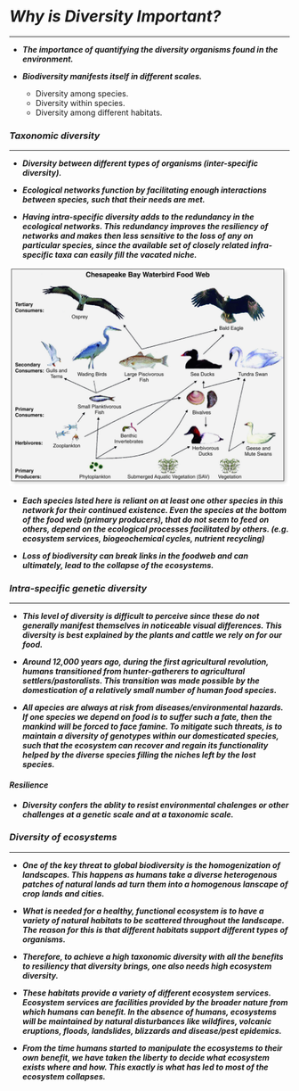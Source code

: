 # ___Why is Diversity Important?___
-----------------

- ___The importance of quantifying the diversity organisms found in the environment.___

- ___Biodiversity manifests itself in different scales.___
    - Diversity among species.
    - Diversity within species.
    - Diversity among different habitats.
    
### ___Taxonomic diversity___
----------------

- ___Diversity between different types of organisms (inter-specific diversity).___

- ___Ecological networks function by facilitating enough interactions between species, such that their needs are met.___

- ___Having intra-specific diversity adds to the redundancy in the ecological networks. This redundancy improves the resiliency of networks and makes then less sensitive to the loss of any on particular species, since the available set of closely related infra-specific taxa can easily fill the vacated niche.___

![Food_web](./ChesapeakeBayWaterbirdFoodWeb.jpg)

- ___Each species lsted here is reliant on at least one other species in this network for their continued existence. Even the species at the bottom of the food web (primary producers), that do not seem to feed on others, depend on the ecological processes facilitated by others. (e.g. ecosystem services, biogeochemical cycles, nutrient recycling)___

- ___Loss of biodiversity can break links in the foodweb and can ultimately, lead to the collapse of the ecosystems.___

### ___Intra-specific genetic diversity___
----------------

- ___This level of diversity is difficult to perceive since these do not generally manifest themselves in noticeable visual differences. This diversity is best explained by the plants and cattle we rely on for our food.___

- ___Around 12,000 years ago, during the first agricultural revolution, humans transitioned from hunter-gatherers to agricultural settlers/pastoralists. This transition was made possible by the domestication of a relatively small number of human food species.___

- ___All apecies are always at risk from diseases/environmental hazards. If one species we depend on food is to suffer such a fate, then the mankind will be forced to face famine. To mitigate such threats, is to maintain a diversity of genotypes within our domesticated species, such that the ecosystem can recover and regain its functionality helped by the diverse species filling the niches left by the lost species.___

#### ___Resilience___

- ___Diversity confers the ablity to resist environmental chalenges or other challenges at a genetic scale and at a taxonomic scale.___


### ___Diversity of ecosystems___
--------------------

- ___One of the key threat to global biodiversity is the homogenization of landscapes. This happens as humans take a diverse heterogenous patches of natural lands ad turn them into a homogenous lanscape of crop lands and cities.___

- ___What is needed for a healthy, functional ecosystem is to have a variety of natural habitats to be scattered throughout the landscape. The reason for this is that different habitats support different types of organisms.___

- ___Therefore, to achieve a high taxonomic diversity with all the benefits to resiliency that diversity brings, one also needs high ecosystem diversity.___

- ___These habitats provide a variety of different ecosystem services. Ecosystem services are facilities provided by the broader nature from which humans can benefit. In the absence of humans, ecosystems will be maintained by natural disturbances like wildfires, volcanic eruptions, floods, landslides, blizzards and disease/pest epidemics.___

- ___From the time humans started to manipulate the ecosystems to their own benefit, we have taken the liberty to decide what ecosystem exists where and how. This exactly is what has led to most of the ecosystem collapses.___